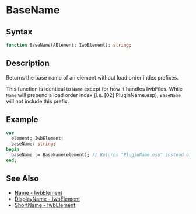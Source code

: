 # BaseName

## Syntax

```pascal
function BaseName(AElement: IwbElement): string;
```

## Description

Returns the base name of an element without load order index prefixes.

This function is identical to `Name` except for how it handles IwbFiles. While `Name` will prepend a load order index (i.e. [02] PluginName.esp), `BaseName` will not include this prefix.

## Example

```pascal
var
  element: IwbElement;
  baseName: string;
begin
  baseName := BaseName(element); // Returns "PluginName.esp" instead of "[02] PluginName.esp"
end;
```

## See Also

- [Name - IwbElement](IwbElement_Name.md)
- [DisplayName - IwbElement](IwbElement_DisplayName.md)
- [ShortName - IwbElement](IwbElement_ShortName.md)
